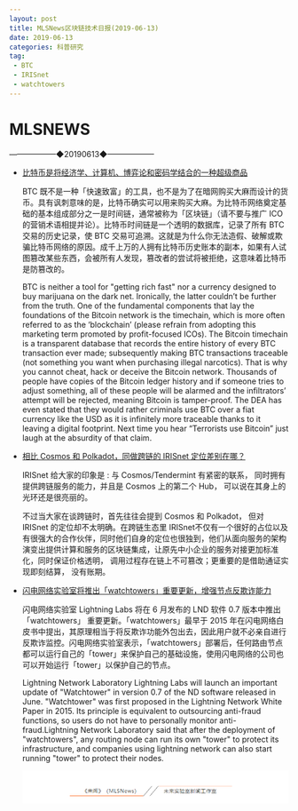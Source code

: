 ```yaml
---
layout: post
title: MLSNews区块链技术日报(2019-06-13)
date: 2019-06-13 
categories: 科普研究
tag:  
 - BTC
 - IRISnet
 - watchtowers
--- 
```

# ​MLSNEWS

——————◆20190613◆——————
* [比特币是将经济学、计算机、博弈论和密码学结合的一种超级商品](https://medium.com/@cryptoauthority/what-is-bitcoin-900e3eb6d625)

  BTC 既不是一种「快速致富」的工具，也不是为了在暗网购买大麻而设计的货币。具有讽刺意味的是，比特币确实可以用来购买大麻。为比特币网络奠定基础的基本组成部分之一是时间链，通常被称为「区块链」（请不要与推广 ICO 的营销术语相提并论）。比特币时间链是一个透明的数据库，记录了所有 BTC 交易的历史记录，使 BTC 交易可追溯。这就是为什么你无法造假、破解或欺骗比特币网络的原因。成千上万的人拥有比特币历史账本的副本，如果有人试图篡改某些东西，会被所有人发现，篡改者的尝试将被拒绝，这意味着比特币是防篡改的。
  
  BTC is neither a tool for "getting rich fast" nor a currency designed to buy marijuana on the dark net. Ironically, the latter couldn’t be further from the truth. One of the fundamental components that lay the foundations of the Bitcoin network is the timechain, which is more often referred to as the ‘blockchain’ (please refrain from adopting this marketing term promoted by profit-focused ICOs). The Bitcoin timechain is a transparent database that records the entire history of every BTC transaction ever made; subsequently making BTC transactions traceable (not something you want when purchasing illegal narcotics). That is why you cannot cheat, hack or deceive the Bitcoin network. Thousands of people have copies of the Bitcoin ledger history and if someone tries to adjust something, all of these people will be alarmed and the infiltrators’ attempt will be rejected, meaning Bitcoin is tamper-proof. The DEA has even stated that they would rather criminals use BTC over a fiat currency like the USD as it is infinitely more traceable thanks to it leaving a digital footprint. Next time you hear “Terrorists use Bitcoin” just laugh at the absurdity of that claim.
* [相比 Cosmos 和 Polkadot，同做跨链的 IRISnet 定位差别在哪？](https://mp.weixin.qq.com/s/xNnFzOrsks3snlsweRmmYw)

  IRISnet 给大家的印象是 : 与 Cosmos/Tendermint 有紧密的联系， 同时拥有提供跨链服务的能力，并且是 Cosmos 上的第二个 Hub， 可以说在其身上的光环还是很亮丽的。

  不过当大家在谈跨链时，首先往往会提到 Cosmos 和 Polkadot， 但对 IRISnet 的定位却不太明确。在跨链生态里 IRISnet不仅有一个很好的占位以及有很强大的合作伙伴，同时他们自身的定位也很独到，他们从面向服务的架构演变出提供计算和服务的区块链集成，让原先中小企业的服务对接更加标准化，同时保证价格透明， 调用过程存在链上不可篡改；更重要的是借助通证实现即刻结算， 没有账期。
* [闪电网络实验室将推出「watchtowers」重要更新，增强节点反欺诈能力](https://www.coindesk.com/fraud-fighting-watchtowers-are-coming-with-the-next-big-lightning-release)

  闪电网络实验室 Lightning Labs 将在 6 月发布的 LND 软件 0.7 版本中推出「watchtowers」 重要更新。「watchtowers」最早于 2015 年在闪电网络白皮书中提出，其原理相当于将反欺诈功能外包出去，因此用户就不必亲自进行反欺诈监控。闪电网络实验室表示，「watchtowers」部署后，任何路由节点都可以运行自己的「tower」来保护自己的基础设施，使用闪电网络的公司也可以开始运行「tower」以保护自己的节点。

  Lightning Network Laboratory Lightning Labs will launch an important update of "Watchtower" in version 0.7 of the ND software released in June. "Watchtower" was first proposed in the Lightning Network White Paper in 2015. Its principle is equivalent to outsourcing anti-fraud functions, so users do not have to personally monitor anti-fraud.Lightning Network Laboratory said that after the deployment of "watchtowers", any routing node can run its own "tower" to protect its infrastructure, and companies using lightning network can also start running "tower" to protect their nodes.

  ![](./image/footlogo.png)